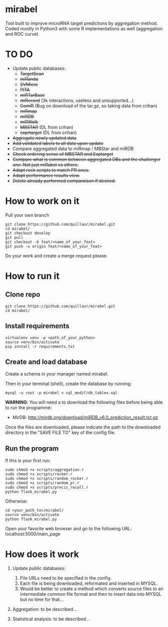 # mirabel
Tool built to improve microRNA target predictions by aggregation method.
Coded mostly in Python3 with some R implementations as well (aggregation and ROC curve).

# TO DO
- Update public databases:
    - ~~TargetScan~~
    - ~~miRanda~~
    - ~~SVMicro~~
    - ~~PITA~~
    - ~~miRTarBase~~
    - ~~miRecord~~ (3k interactions, useless and unsupported...)
    - ~~ComiR~~ (Bug on download of the tar.gz, so taking data from crihan)
    - ~~miRmap~~
    - ~~miRDB~~
    - ~~miRWalk~~
    - ~~MBSTAR~~ (DL from crihan)
    - ~~exprtarget~~ (DL from crihan)
- ~~Aggregate newly updated data~~
- ~~Add validated labels to all data upon update~~
- Compare aggregated data to miRmap / MBStar and miRDB
- ~~Check ordering sense of MBSTAR and Exptarget~~
- ~~Compare what is common between aggregated DBs and the challenger one. Not just miRabel vs others.~~
- ~~Adapt rock scripts to match PR ones.~~
- ~~Adapt performance results view.~~
- ~~Delete already performed comparaison if desired.~~

# How to work on it
Pull your own branch
```shell
git clone https://github.com/quillaur/mirabel.git
cd mirabel/
git checkout develop
git pull
git checkout -b feat/<name_of_your_feat>
git push -u origin feat/<name_of_your_feat>
```
Do your work and create a merge request please.

# How to run it

## Clone repo
```shell
git clone https://github.com/quillaur/mirabel.git
cd mirabel/
```

## Install requirements
```shell
virtualenv venv -p <path_of_your_python>
source venv/bin/activate
pip install -r requirements.txt
```

## Create and load database
Create a schema in your manager named mirabel.

Then in your terminal (shell), create the database by running:
```shell
mysql -u root -p mirabel < sql_modif/db_tables.sql
```

**WARNING**: You will need a to download the following files before being able to run the programme:
* MirDB: http://mirdb.org/download/miRDB_v6.0_prediction_result.txt.gz

Once the files are downloaded, please indicate the path to the downloaded directory in the "SAVE FILE TO" key of the config file.


## Run the program
If this is your first run:
```shell
sudo chmod +x scripts/aggregation.r
sudo chmod +x scripts/rocker.r
sudo chmod +x scripts/random_rocker.r
sudo chmod +x scripts/random_pr.r
sudo chmod +x scripts/precis_recall.r
python flask_mirabel.py
```
Otherwise:
```shell
cd <your_path_to>/mirabel/
source venv/bin/activate
python flask_mirabel.py
```
Open your favorite web browser and go to the following URL: localhost:5000/main_page


# How does it work
1. Update public databases:
    1. File URLs need to be specified in the config.
    2. Each file is being downloaded, reformated and inserted in MYSQL.
    3. Would be better to create a method which converts source files to an intermediate common file format and then to insert data into MYSQL but no time for that...

2. Aggregation: to be described...

3. Statistical analysis: to be described...